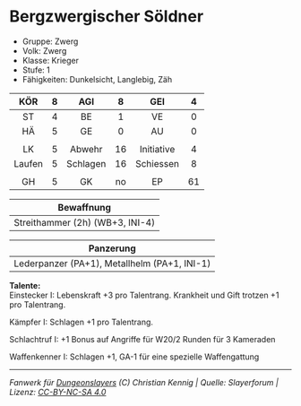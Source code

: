 # Bergzwergischer Söldner  
- Gruppe: Zwerg  
- Volk: Zwerg  
- Klasse: Krieger  
- Stufe: 1  
- Fähigkeiten: Dunkelsicht, Langlebig, Zäh  


| KÖR | 8 | AGI | 8 | GEI | 4 |
| :-: | :-: | :-: | :-: | :-: | :-: |
| ST | 4 | BE | 1 | VE | 0 |
| HÄ | 5 | GE | 0 | AU | 0 |
|  |
| LK | 5 | Abwehr | 16 | Initiative | 4 |
| Laufen | 5 | Schlagen | 16 | Schiessen | 8 |
|  |
| GH | 5 | GK | no | EP | 61 |

| Bewaffnung |
| --- |
| Streithammer (2h) (WB+3, INI-4) |


| Panzerung |
| --- |
| Lederpanzer (PA+1), Metallhelm (PA+1, INI-1) |


**Talente:**  
Einstecker I: Lebenskraft +3 pro Talentrang. Krankheit und Gift trotzen +1 pro Talentrang.

Kämpfer I: Schlagen +1 pro Talentrang.

Schlachtruf I: +1 Bonus auf Angriffe für W20/2 Runden für 3 Kameraden

Waffenkenner I: Schlagen +1, GA-1 für eine spezielle Waffengattung





___
*Fanwerk für [Dungeonslayers](https://www.dungeonslayers.net/) (C) Christian Kennig | Quelle: Slayerforum | Lizenz: [CC-BY-NC-SA 4.0](https://creativecommons.org/licenses/by-nc-sa/4.0/deed.de)*